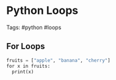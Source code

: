 # Python Loops
Tags: #python #loops 

## For Loops
```python
fruits = ["apple", "banana", "cherry"]  
for x in fruits:  
  print(x)
```